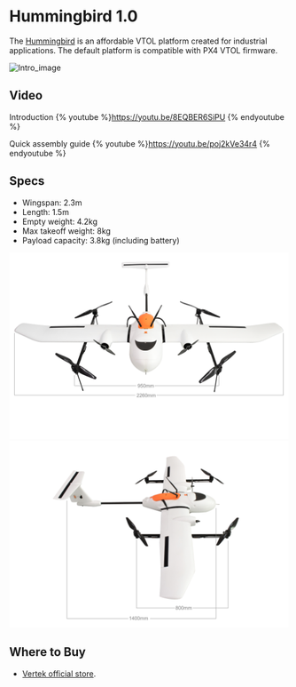 # Hummingbird 1.0
The [Hummingbird](http://global.parrot.com/au/products/bebop2/) is an affordable VTOL platform created for industrial applications. The default platform is compatible with PX4 VTOL firmware.

![Intro_image](../../images/vertek_hummingbird_V1_intro.png)

## Video
Introduction
{% youtube %}https://youtu.be/8EQBER6SiPU {% endyoutube %}

Quick assembly guide
{% youtube %}https://youtu.be/poj2kVe34r4 {% endyoutube %}


## Specs
* Wingspan: 2.3m
* Length: 1.5m
* Empty weight: 4.2kg
* Max takeoff weight: 8kg
* Payload capacity: 3.8kg (including battery)

![Dimensions_1](../../images/vertek_hummingbird_V1_dimensions_front.png)
![Dimensions_2](../../images/vertek_hummingbird_V1_dimensions_side.png)

## Where to Buy

* [Vertek official store](https://www.vertek.io/products/hummingbird).
